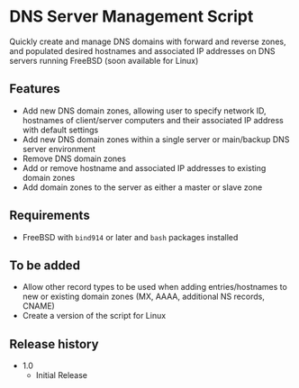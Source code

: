 # DNS Server Management Script
Quickly create and manage DNS domains with forward and reverse zones, and populated desired hostnames and associated IP addresses on DNS servers running FreeBSD (soon available for Linux)

## Features

- Add new DNS domain zones, allowing user to specify network ID, hostnames of client/server computers and their associated IP address with default settings
- Add new DNS domain zones within a single server or main/backup DNS server environment
- Remove DNS domain zones
- Add or remove hostname and associated IP addresses to existing domain zones
- Add domain zones to the server as either a master or slave zone

## Requirements

- FreeBSD with `bind914` or later and `bash` packages installed

## To be added

- Allow other record types to be used when adding entries/hostnames to new or existing domain zones (MX, AAAA, additional NS records, CNAME)
- Create a version of the script for Linux

## Release history

- 1.0
  - Initial Release
